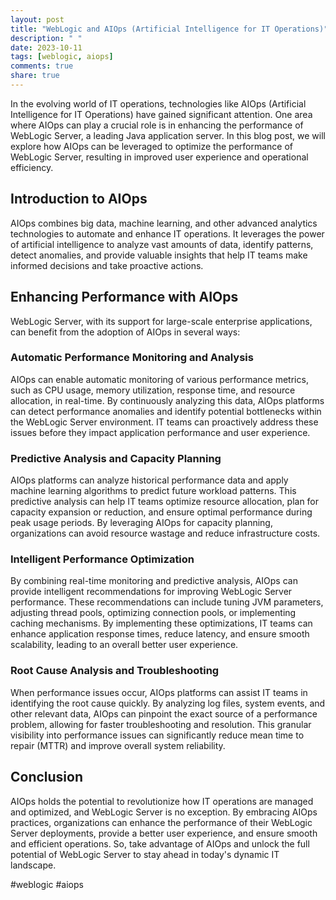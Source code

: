 ```yaml
---
layout: post
title: "WebLogic and AIOps (Artificial Intelligence for IT Operations)"
description: " "
date: 2023-10-11
tags: [weblogic, aiops]
comments: true
share: true
---
```


In the evolving world of IT operations, technologies like AIOps (Artificial Intelligence for IT Operations) have gained significant attention. One area where AIOps can play a crucial role is in enhancing the performance of WebLogic Server, a leading Java application server. In this blog post, we will explore how AIOps can be leveraged to optimize the performance of WebLogic Server, resulting in improved user experience and operational efficiency.

## Introduction to AIOps

AIOps combines big data, machine learning, and other advanced analytics technologies to automate and enhance IT operations. It leverages the power of artificial intelligence to analyze vast amounts of data, identify patterns, detect anomalies, and provide valuable insights that help IT teams make informed decisions and take proactive actions.

## Enhancing Performance with AIOps

WebLogic Server, with its support for large-scale enterprise applications, can benefit from the adoption of AIOps in several ways:

### Automatic Performance Monitoring and Analysis

AIOps can enable automatic monitoring of various performance metrics, such as CPU usage, memory utilization, response time, and resource allocation, in real-time. By continuously analyzing this data, AIOps platforms can detect performance anomalies and identify potential bottlenecks within the WebLogic Server environment. IT teams can proactively address these issues before they impact application performance and user experience.

### Predictive Analysis and Capacity Planning

AIOps platforms can analyze historical performance data and apply machine learning algorithms to predict future workload patterns. This predictive analysis can help IT teams optimize resource allocation, plan for capacity expansion or reduction, and ensure optimal performance during peak usage periods. By leveraging AIOps for capacity planning, organizations can avoid resource wastage and reduce infrastructure costs.

### Intelligent Performance Optimization

By combining real-time monitoring and predictive analysis, AIOps can provide intelligent recommendations for improving WebLogic Server performance. These recommendations can include tuning JVM parameters, adjusting thread pools, optimizing connection pools, or implementing caching mechanisms. By implementing these optimizations, IT teams can enhance application response times, reduce latency, and ensure smooth scalability, leading to an overall better user experience.

### Root Cause Analysis and Troubleshooting

When performance issues occur, AIOps platforms can assist IT teams in identifying the root cause quickly. By analyzing log files, system events, and other relevant data, AIOps can pinpoint the exact source of a performance problem, allowing for faster troubleshooting and resolution. This granular visibility into performance issues can significantly reduce mean time to repair (MTTR) and improve overall system reliability.

## Conclusion

AIOps holds the potential to revolutionize how IT operations are managed and optimized, and WebLogic Server is no exception. By embracing AIOps practices, organizations can enhance the performance of their WebLogic Server deployments, provide a better user experience, and ensure smooth and efficient operations. So, take advantage of AIOps and unlock the full potential of WebLogic Server to stay ahead in today's dynamic IT landscape.

#weblogic #aiops